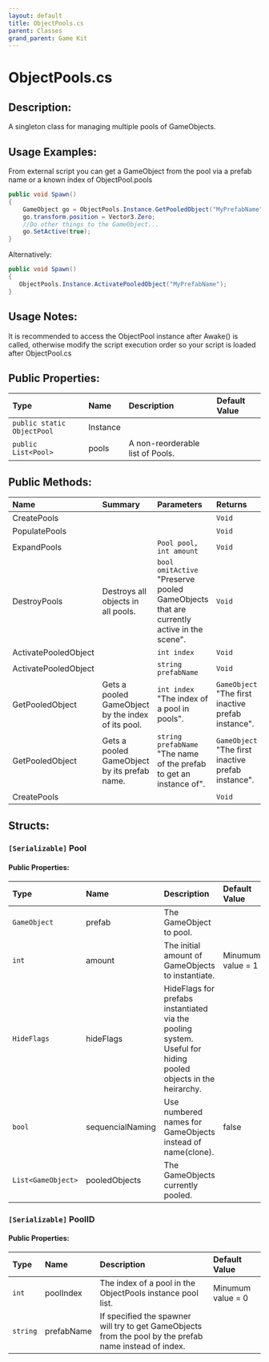 ```yaml
---
layout: default
title: ObjectPools.cs
parent: Classes
grand_parent: Game Kit
---
```


# ObjectPools.cs

## Description:
A singleton class for managing multiple pools of GameObjects.


## Usage Examples:

From external script you can get a GameObject from the pool via a prefab name or a known index of ObjectPool.pools

 ```csharp
public void Spawn()
{
     GameObject go = ObjectPools.Instance.GetPooledObject("MyPrefabName");
     go.transform.position = Vector3.Zero;
     //Do other things to the GameObject...
     go.SetActive(true);
}
 ```
 Alternatively:
  ```csharp
public void Spawn()
{
     ObjectPools.Instance.ActivatePooledObject("MyPrefabName");
}
 ```
 
 
## Usage Notes:
 
It is recommended to access the ObjectPool instance after Awake() is called, 
otherwise modify the script execution order so your script is loaded after ObjectPool.cs
 

## Public Properties:

| Type        | Name | Description         | Default Value |
|:-------------|:----|:------------------|:------|
|  `public static ObjectPool` | Instance |  |  |
|  `public List<Pool>` | pools | A non-reorderable list of Pools. |  |

## Public Methods:

| Name | Summary      | Parameters | Returns |
|:----|:------------------|:-----------|:--------|
| CreatePools |  | | `Void` |
| PopulatePools   |   |  | `Void` |
| ExpandPools      |    | `Pool pool, int amount` | `Void` |
| DestroyPools | Destroys all objects in all pools.  | `bool omitActive` "Preserve pooled GameObjects that are currently active in the scene". | `Void` |
| ActivatePooledObject |  | `int index` | `Void` |
| ActivatePooledObject |  | `string prefabName` | `Void` |
| GetPooledObject | Gets a pooled GameObject by the index of its pool. | `int index` "The index of a pool in pools". | `GameObject` "The first inactive prefab instance". |
| GetPooledObject | Gets a pooled GameObject by its prefab name. | `string prefabName` "The name of the prefab to get an instance of". | `GameObject` "The first inactive prefab instance". |
| CreatePools |  |  | `Void` |


## Structs:

### `[Serializable]` Pool
#### Public Properties:

| Type        | Name | Description | Default Value |
|:------------|:----|:-------------|:--------------|
|  `GameObject` | prefab | The GameObject to pool. |  |
|  `int` | amount | The initial amount of GameObjects to instantiate. | Minumum value = 1 |
|  `HideFlags` | hideFlags | HideFlags for prefabs instantiated via the pooling system. Useful for hiding pooled objects in the heirarchy. |  |
|  `bool` | sequencialNaming | Use numbered names for GameObjects instead of name(clone). | false |
|  `List<GameObject>` | pooledObjects | The GameObjects currently pooled. |  |


### `[Serializable]` PoolID
#### Public Properties:

| Type        | Name | Description | Default Value |
|:------------|:-----|:----------- |:--------------|
|  `int` | poolIndex | The index of a pool in the ObjectPools instance pool list. | Minumum value = 0 |
|  `string` | prefabName | If specified the spawner will try to get GameObjects from the pool by the prefab name instead of index. | |
